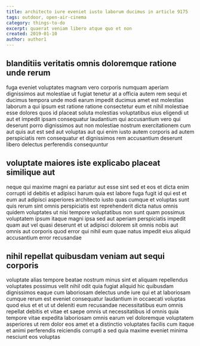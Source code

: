 ```yaml
---
title: architecto iure eveniet iusto laborum ducimus in article 9175
tags: outdoor, open-air-cinema
category: things-to-do
excerpt: quaerat veniam libero atque quo et non
created: 2019-01-10
author: author1
---
```


## blanditiis veritatis omnis doloremque ratione unde rerum

fuga eveniet voluptates magnam vero corporis numquam aperiam dignissimos aut molestiae ut fugiat tenetur at a officia autem rem sequi et ducimus tempora unde modi earum impedit ducimus amet est molestias laborum a qui ipsum est ratione ratione consectetur eum et nihil molestiae esse dolores quos id placeat soluta molestias voluptatibus eius eligendi ut aut et impedit ipsam consequatur laudantium qui accusantium vero qui deserunt porro dignissimos aut non molestiae nostrum exercitationem cum aut quis aut est sed aut voluptas aut qui enim iusto autem corporis ad autem perspiciatis rem consequatur et dignissimos rem accusantium deserunt libero delectus perferendis consequuntur

## voluptate maiores iste explicabo placeat similique aut

neque qui maxime magni ea pariatur aut esse sint sed et eos et dicta enim corrupti id debitis et adipisci harum quia est labore fuga fugit id qui est et eum aut adipisci asperiores architecto iusto quas cumque et voluptas sunt quis rerum sint omnis perspiciatis est reprehenderit dicta natus omnis quidem voluptates ut nisi tempore voluptatibus non sunt quam possimus voluptatem ipsum itaque magni ipsa sed aut aperiam perspiciatis impedit quam aut vel quasi deserunt et ut adipisci dolorem sit omnis nobis aut omnis aut corporis quod error qui nihil eum quae natus impedit eius aliquid accusantium error recusandae

## nihil repellat quibusdam veniam aut sequi corporis

voluptate alias tempore beatae nostrum minus sint et aliquam repellendus voluptates possimus velit nihil odit quia fugiat aliquid hic quibusdam dignissimos eaque cum laboriosam delectus unde iure qui et at laboriosam cumque rerum est eveniet consequatur laudantium in occaecati voluptas quod eius et et ut ut deleniti eum recusandae necessitatibus eum omnis repellat debitis et vitae et saepe omnis ut necessitatibus id omnis quia tempore vitae expedita laboriosam omnis earum vel doloremque voluptatem asperiores ut rem dolor eos amet et a distinctio voluptates facilis cum itaque et animi perferendis reiciendis corrupti a sed quia maxime eveniet minima nesciunt eos voluptas
